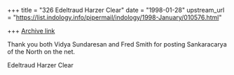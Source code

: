 +++
title = "326 Edeltraud Harzer Clear"
date = "1998-01-28"
upstream_url = "https://list.indology.info/pipermail/indology/1998-January/010576.html"

+++
[Archive link](https://list.indology.info/pipermail/indology/1998-January/010576.html)

Thank you both Vidya Sundaresan and Fred Smith for posting
Sankaracarya of the North on the net.

Edeltraud Harzer Clear



